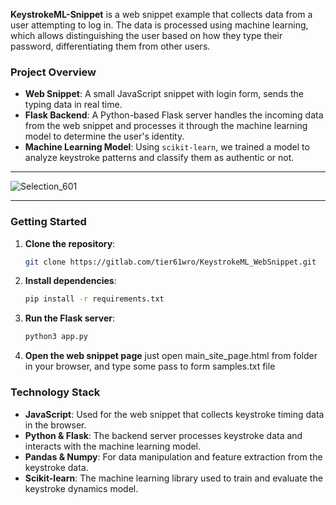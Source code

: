 **KeystrokeML-Snippet** is a web snippet example that collects data from a user attempting to log in. The data is processed using machine learning, which allows distinguishing the user based on how they type their password, differentiating them from other users.

### Project Overview
- **Web Snippet**: A small JavaScript snippet with login form, sends the typing data in real time.
- **Flask Backend**: A Python-based Flask server handles the incoming data from the web snippet and processes it through the machine learning model to determine the user's identity.
- **Machine Learning Model**: Using `scikit-learn`, we trained a model to analyze keystroke patterns and classify them as authentic or not.
----

![Selection_601](https://github.com/user-attachments/assets/1b15f017-2043-4500-a804-bde42dfe76cc)

----

### Getting Started
1. **Clone the repository**:
    ```bash
    git clone https://gitlab.com/tier61wro/KeystrokeML_WebSnippet.git 
    ``` 

2. **Install dependencies**:
    ```bash
    pip install -r requirements.txt
    ```

3. **Run the Flask server**:
    ```bash
    python3 app.py
    ```

4. **Open the web snippet page** just open main_site_page.html from folder in your browser, and type some pass to form samples.txt file

### Technology Stack
- **JavaScript**: Used for the web snippet that collects keystroke timing data in the browser.
- **Python & Flask**: The backend server processes keystroke data and interacts with the machine learning model.
- **Pandas & Numpy**: For data manipulation and feature extraction from the keystroke data.
- **Scikit-learn**: The machine learning library used to train and evaluate the keystroke dynamics model.
